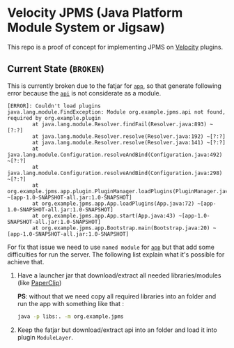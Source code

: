 # Velocity JPMS (Java Platform Module System or Jigsaw)

This repo is a proof of concept for implementing JPMS on [Velocity](https://velocitypowered.com/) plugins.

## Current State (`BROKEN`)

This is currently broken due to the fatjar for [`app`](/app), so that generate following error because the [`api`](/api)
is not considerate as a module.

```log
[ERROR]: Couldn't load plugins
java.lang.module.FindException: Module org.example.jpms.api not found, required by org.example.plugin
        at java.lang.module.Resolver.findFail(Resolver.java:893) ~[?:?]
        at java.lang.module.Resolver.resolve(Resolver.java:192) ~[?:?]
        at java.lang.module.Resolver.resolve(Resolver.java:141) ~[?:?]
        at java.lang.module.Configuration.resolveAndBind(Configuration.java:492) ~[?:?]
        at java.lang.module.Configuration.resolveAndBind(Configuration.java:298) ~[?:?]
        at org.example.jpms.app.plugin.PluginManager.loadPlugins(PluginManager.java:59) ~[app-1.0-SNAPSHOT-all.jar:1.0-SNAPSHOT]
        at org.example.jpms.app.App.loadPlugins(App.java:72) ~[app-1.0-SNAPSHOT-all.jar:1.0-SNAPSHOT]
        at org.example.jpms.app.App.start(App.java:43) ~[app-1.0-SNAPSHOT-all.jar:1.0-SNAPSHOT]
        at org.example.jpms.app.Bootstrap.main(Bootstrap.java:20) ~[app-1.0-SNAPSHOT-all.jar:1.0-SNAPSHOT]
```

For fix that issue we need to use `named module` for [`app`](/app) but that add some difficulties for run the server.
The following list explain what it's possible for achieve that.

1. Have a launcher jar that download/extract all needed libraries/modules (like [PaperClip](https://github.com/PaperMC/Paperclip))

    **PS**: without that we need copy all required libraries into an folder and run the app with something like that :

    ```sh
    java -p libs:. -m org.example.jpms
    ```

2. Keep the fatjar but download/extract api into an folder and load it into plugin `ModuleLayer`.
